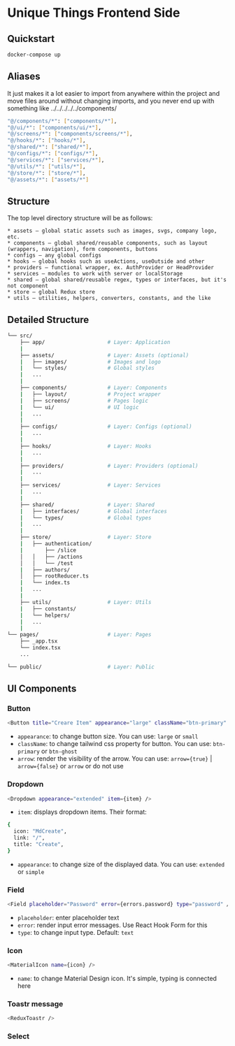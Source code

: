 # Unique Things Frontend Side

## Quickstart

```sh
docker-compose up
```

## Aliases

It just makes it a lot easier to import from anywhere within the project and move files around without changing imports, and you never end up with something like ../../../../../components/

```sh
"@/components/*": ["components/*"],
"@/ui/*": ["components/ui/*"],
"@/screens/*": ["components/screens/*"],
"@/hooks/*": ["hooks/*"],
"@/shared/*": ["shared/*"],
"@/configs/*": ["configs/*"],
"@/services/*": ["services/*"],
"@/utils/*": ["utils/*"],
"@/store/*": ["store/*"],
"@/assets/*": ["assets/*"]
```

## Structure

The top level directory structure will be as follows:

```
* assets — global static assets such as images, svgs, company logo, etc.
* components — global shared/reusable components, such as layout (wrappers, navigation), form components, buttons
* configs — any global configs
* hooks — global hooks such as useActions, useOutside and other
* providers — functional wrapper, ex. AuthProvider or HeadProvider
* services — modules to work with server or localStorage
* shared — global shared/reusable regex, types or interfaces, but it's not component
* store — global Redux store
* utils — utilities, helpers, converters, constants, and the like
```

## Detailed Structure

```sh
└── src/
    ├── app/                    # Layer: Application
    |
    ├── assets/                 # Layer: Assets (optional)
    |   ├── images/             # Images and logo
    |   └── styles/             # Global styles
    |   ...
    |
    ├── components/             # Layer: Components
    |   ├── layout/             # Project wrapper
    |   ├── screens/            # Pages logic
    |   └── ui/                 # UI logic
    |   ...
    |
    ├── configs/                # Layer: Configs (optional)
    |   ...
    |
    ├── hooks/                  # Layer: Hooks
    |   ...
    |
    ├── providers/              # Layer: Providers (optional)
    |   ...
    |
    ├── services/               # Layer: Services
    |   ...
    |
    ├── shared/                 # Layer: Shared
    |   ├── interfaces/         # Global interfaces
    |   └── types/              # Global types
    |   ...
    |
    ├── store/                  # Layer: Store
    |   ├── authentication/
    |       ├── /slice
    │   │   ├── /actions
    │   │   └── /test
    |   ├── authors/
    │   ├── rootReducer.ts
    |   └── index.ts
    |   ...
    |
    ├── utils/                  # Layer: Utils
    |   ├── constants/
    |   └── helpers/
    |   ...
    |
└── pages/                      # Layer: Pages
    ├── _app.tsx
    └── index.tsx
    ...

└── public/                     # Layer: Public
```

## UI Components

### Button

```sh
<Button title="Creare Item" appearance="large" className="btn-primary" arrow />
```

- `appearance`: to change button size. You can use: `large` or `small`
- `className`: to change tailwind css property for button. You can use: `btn-primary` or `btn-ghost`
- `arrow`: render the visibility of the arrow. You can use: `arrow={true}` | `arrow={false}` or `arrow` or do not use

### Dropdown

```sh
<Dropdown appearance="extended" item={item} />
```

- `item`: displays dropdown items. Their format:

```sh
{
  icon: "MdCreate",
  link: "/",
  title: "Create",
}
```

- `appearance`: to change size of the displayed data. You can use: `extended` or `simple`

### Field

```sh
<Field placeholder="Password" error={errors.password} type="password" />
```

- `placeholder`: enter placeholder text
- `error`: render input error messages. Use React Hook Form for this
- `type`: to change input type. Default: `text`

### Icon

```sh
<MaterialIcon name={icon} />
```

- `name`: to change Material Design icon. It's simple, typing is connected here

### Toastr message

```sh
<ReduxToastr />
```

### Select

```sh

```
